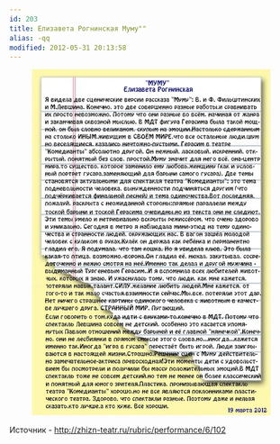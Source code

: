 ```yaml
---
id: 203
title: Елизавета Рогнинская Муму""
alias: -qq
modified: 2012-05-31 20:13:58
---
```


<figure><img src="images/stories/random/list3.jpg" /></figure>

Источник - <a href="http://zhizn-teatr.ru/rubric/performance/6/102">http://zhizn-teatr.ru/rubric/performance/6/102</a>

